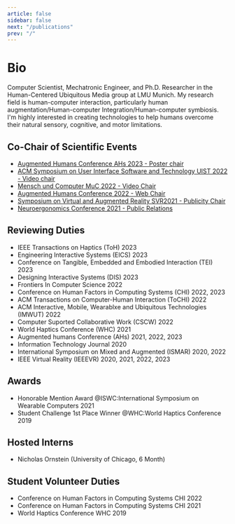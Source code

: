 ```yaml
---
article: false
sidebar: false
next: "/publications"
prev: "/"
---
```


# Bio

Computer Scientist, Mechatronic Engineer, and Ph.D. Researcher in the Human-Centered Ubiquitous Media group at LMU Munich. My research field is human-computer interaction, particularly human augmentation/Human-computer Integration/Human-computer symbiosis. I'm highly interested in creating technologies to help humans overcome their natural sensory, cognitive, and motor limitations.

<Badge text="Member IEEE Technical Committee on Haptics" vertical="middle"/> <Badge text="Hive-lab" vertical="middle"/> 

## Co-Chair of Scientific Events

- [Augmented Humans Conference AHs 2023 - Poster chair](https://augmented-humans.org/)
- [ACM Symposium on User Interface Software and Technology UIST 2022 - Video chair](https://uist.acm.org/uist2022/)
- [Mensch und Computer MuC 2022 - Video Chair](https://muc2022.mensch-und-computer.de/en/conference/)
- [Augmented Humans Conference 2022 - Web Chair](https://augmented-humans.org/)
- [Symposium on Virtual and Augmented Reality SVR2021 - Publicity Chair](https://www.inf.ufrgs.br/svr2021/)
- [Neuroergonomics Conference 2021 - Public Relations](https://www.neuroergonomicsconference.um.ifi.lmu.de/)

## Reviewing Duties

- IEEE Transactions on Haptics (ToH) 2023
- Engineering Interactive Systems (EICS) 2023
- Conference on Tangible, Embedded and Embodied Interaction (TEI) 2023
- Designing Interactive Systems (DIS) 2023
- Frontiers In Computer Science 2022
- Conference on Human Factors in Computing Systems (CHI) 2022, 2023
- ACM Transactions on Computer-Human Interaction (ToCHI) 2022
- ACM Interactive, Mobile, Wearablxe and Ubiquitous Technologies (IMWUT) 2022
- Computer Suported Collaborative Work (CSCW) 2022
- World Haptics Conference (WHC) 2021
- Augmented humans Conference (AHs) 2021, 2022, 2023
- Information Technology Journal 2020
- International Symposium on Mixed and Augmented (ISMAR) 2020, 2022
- IEEE Virtual Reality (IEEEVR) 2020, 2021, 2022, 2023


## Awards

- Honorable Mention Award @ISWC:International Symposium on Wearable Computers 2021
- Student Challenge 1st Place Winner @WHC:World Haptics Conference 2019

## Hosted Interns

- Nicholas Ornstein (University of Chicago, 6 Month)
## Student Volunteer Duties

- Conference on Human Factors in Computing Systems CHI 2022
- Conference on Human Factors in Computing Systems CHI 2021
- World Haptics Conference WHC 2019





